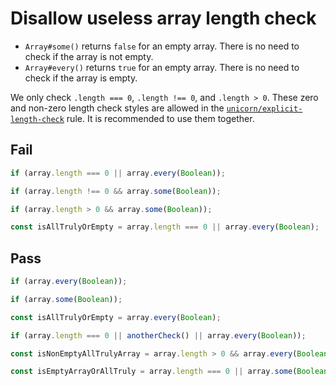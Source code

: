 # Disallow useless array length check

<!-- Do not manually modify RULE_NOTICE part -->
<!-- RULE_NOTICE_START -->
<!-- RULE_NOTICE_END -->

- `Array#some()` returns `false` for an empty array. There is no need to check if the array is not empty.
- `Array#every()` returns `true` for an empty array. There is no need to check if the array is empty.

We only check `.length === 0`, `.length !== 0`, and `.length > 0`. These zero and non-zero length check styles are allowed in the [`unicorn/explicit-length-check`](./explicit-length-check.md#options) rule. It is recommended to use them together.

## Fail

```js
if (array.length === 0 || array.every(Boolean));
```

```js
if (array.length !== 0 && array.some(Boolean));
```

```js
if (array.length > 0 && array.some(Boolean));
```

```js
const isAllTrulyOrEmpty = array.length === 0 || array.every(Boolean);
```

## Pass

```js
if (array.every(Boolean));
```

```js
if (array.some(Boolean));
```

```js
const isAllTrulyOrEmpty = array.every(Boolean);
```

```js
if (array.length === 0 || anotherCheck() || array.every(Boolean));
```

```js
const isNonEmptyAllTrulyArray = array.length > 0 && array.every(Boolean);
```

```js
const isEmptyArrayOrAllTruly = array.length === 0 || array.some(Boolean);
```
